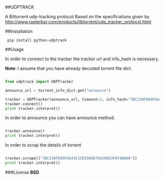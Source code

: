 ##UDPTRACK

A Bittorrent udp-tracking protocol Based on the specifications given by
http://www.rasterbar.com/products/libtorrent/udp_tracker_protocol.html

##Installation

```
 pip install python-udptrack

```

##Usage

In order to connect to the tracker the tracker url and info_hash is necessary.

<b>Note</b>: I assume that you have already decoded torrent file dict.

```python

from udptrack import UDPTracker

announce_url = torrent_info_dict.get("announce")

tracker = UDPTracker(announce_url, timeout=2, info_hash="7BC238FD69F5A43C1CD5566870420D63F074BAD8")
tracker.connect()
print tracker.interpret()

```

In order to announce you can have announce method.

```python

tracker.announce()
print tracker.interpret()

```

In order to scrap the details of torrent

```python

tracker.scrape(["7BC238FD69F5A43C1CD5566870420D63F074BAD8"])
print tracker.interpret()

```


###License
<b> BSD </b>